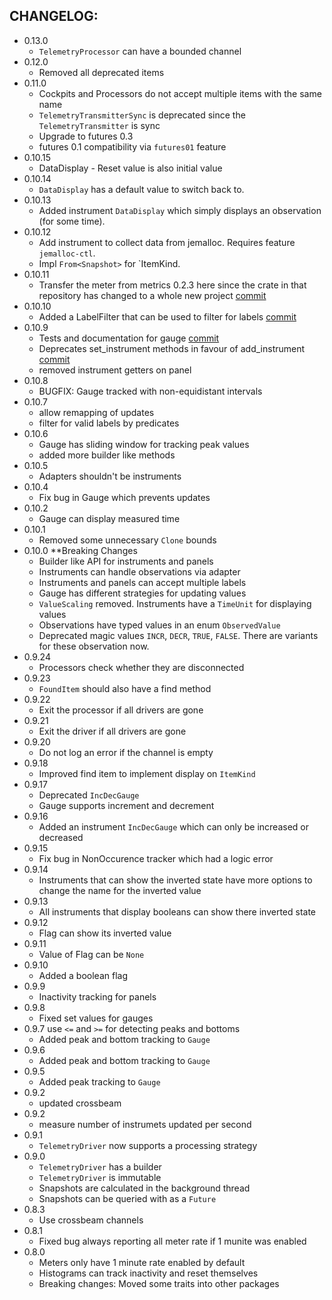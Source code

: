 ## CHANGELOG:
* 0.13.0
    * `TelemetryProcessor` can have a bounded channel
* 0.12.0
    * Removed all deprecated items
* 0.11.0
    * Cockpits and Processors do not accept multiple items with the same name
    * `TelemetryTransmitterSync` is deprecated since the `TelemetryTransmitter` is sync
    * Upgrade to futures 0.3
    * futures 0.1 compatibility via `futures01` feature
* 0.10.15
    * DataDisplay - Reset value is also initial value
* 0.10.14
    * `DataDisplay` has a default value to switch back to.
* 0.10.13
    * Added instrument `DataDisplay` which simply displays an observation (for some time).
* 0.10.12
    * Add instrument to collect data from jemalloc. Requires feature `jemalloc-ctl`.
    * Impl `From<Snapshot>` for `ItemKind.
* 0.10.11
    * Transfer the meter from metrics 0.2.3 here since the crate in that repository has changed to a whole new project [commit](https://github.com/chridou/metrix/commit/693e86e839b8870bcbfae93f1416d094ee2e88a6)
* 0.10.10
    * Added a LabelFilter that can be used to filter for labels [commit](https://github.com/chridou/metrix/commit/75b142d6a791dc3b0654985f2f7333b60014b004)
* 0.10.9
    * Tests and documentation for gauge [commit](https://github.com/chridou/metrix/commit/4b9939f657f1dfd59dfd2b55491df8eec904f77e)
    * Deprecates set_instrument methods in favour of add_instrument [commit](https://github.com/chridou/metrix/commit/2cbd31b89788c0b3b386ae9b83b3136d49d52128)
    * removed instrument getters on panel
* 0.10.8
    * BUGFIX: Gauge tracked with non-equidistant intervals
* 0.10.7
    * allow remapping of updates
    * filter for valid labels by predicates
* 0.10.6
    * Gauge has sliding window for tracking peak values
    * added more builder like methods
* 0.10.5
    * Adapters shouldn't be instruments
* 0.10.4
    * Fix bug in Gauge which prevents updates
* 0.10.2
    * Gauge can display measured time
* 0.10.1
    * Removed some unnecessary `Clone` bounds
* 0.10.0 **Breaking Changes
    * Builder like API for instruments and panels
    * Instruments can handle observations via adapter
    * Instruments and panels can accept multiple labels
    * Gauge has different strategies for updating values
    * `ValueScaling` removed. Instruments have a `TimeUnit` for displaying values
    * Observations have typed values in an enum `ObservedValue`
    * Deprecated magic values `INCR`, `DECR`, `TRUE`, `FALSE`. There are variants for these observation now.
* 0.9.24
    * Processors check whether they are disconnected
* 0.9.23
    * `FoundItem` should also have a find method
* 0.9.22
    * Exit the processor if all drivers are gone
* 0.9.21
    * Exit the driver if all drivers are gone
* 0.9.20
    * Do not log an error if the channel is empty
* 0.9.18
    * Improved find item to implement display on `ItemKind`
* 0.9.17
    * Deprecated `IncDecGauge`
    * Gauge supports increment and decrement
* 0.9.16
    * Added an instrument `IncDecGauge` which can only be increased or decreased
* 0.9.15
    * Fix bug in NonOccurence tracker which had a logic error
* 0.9.14
    * Instruments that can show the inverted state have more options to change the name for the inverted value
* 0.9.13
    * All instruments that display booleans can show there inverted state
* 0.9.12
    * Flag can show its inverted value
* 0.9.11
    * Value of Flag can be `None`
* 0.9.10
    * Added a boolean flag
* 0.9.9
    * Inactivity tracking for panels
* 0.9.8
    * Fixed set values for gauges
* 0.9.7 use `<=` and `>=` for detecting peaks and bottoms
    * Added peak and bottom tracking to `Gauge`
* 0.9.6
    * Added peak and bottom tracking to `Gauge`
* 0.9.5
    * Added peak tracking to `Gauge`
* 0.9.2
    * updated crossbeam
* 0.9.2
    * measure number of instrumets updated per second
* 0.9.1
    * `TelemetryDriver` now supports a processing strategy
* 0.9.0
    * `TelemetryDriver` has a builder
    * `TelemetryDriver` is immutable
    * Snapshots are calculated in the background thread
    * Snapshots can be queried with as a `Future`
* 0.8.3
    * Use crossbeam channels
* 0.8.1
    * Fixed bug always reporting all meter rate if 1 munite was enabled
* 0.8.0
    * Meters only have 1 minute rate enabled by default
    * Histograms can track inactivity and reset themselves
    * Breaking changes: Moved some traits into other packages
